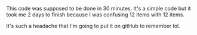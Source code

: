 This code was supposed to be done in 30 minutes. It's a simple code but it took me 2 days to finish because I was confusing 12 items with 12 items.

It's such a headache that I'm going to put it on gitHub to remember lol.
